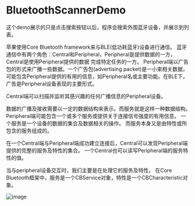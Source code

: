 # BluetoothScannerDemo

这个demo展示的只是点击搜索按钮以后，程序会搜索外围蓝牙设备，并展示到列表。

苹果使用Core Bluetooth framework来与BLE(低功耗蓝牙)设备进行通信。
   蓝牙通信中有两个角色：Central和Peripheral，Peripheral是提供数据的一方，Central是使用Peripheral提供的数据
完成特定任务的一方。
Peripheral端以广告包的形式来广播一些数据。一个广告包(advertising packet)是一小束相关数据，
可能包含Peripheral提供的有用的信息，如Peripheral名或主要功能。在BLE下，广告是Peripheral设备表现的主要形式。

Central端可以扫描并监听其感兴趣的任何广播信息的Peripheral设备。

数据的广播及接收需要以一定的数据结构来表示。而服务就是这样一种数据结构。Peripheral端可能包含一个或多个服务或提供关于连接信号强度的有用信息。
一个服务是一个设备的数据的集合及数据相关的操作。
而服务本身又是由特性或所包含的服务组成的。

在一个Central端与Peripheral端成功建立连接后，Central可以发现Peripheral端提供的完整的服务及特性的集合。
一个Central也可以读写Peripheral端的服务特性的值。

当与peripheral设备交互时，我们主要是在处理它的服务及特性。
在Core Bluetooth框架中，服务是一个CBService对象，特性是一个CBCharacteristic对象。


![image](https://github.com/APCharles/RuntimeArchiverDemo/blob/master/BluetoothScannerDemo/demo.gif)

